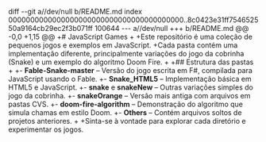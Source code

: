 diff --git a//dev/null b/README.md
index 0000000000000000000000000000000000000000..8c0423e31ff754652550a9164cb29ec2f3b071ff 100644
--- a//dev/null
+++ b/README.md
@@ -0,0 +1,15 @@
+# JavaScript Games
+
+Este repositório é uma coleção de pequenos jogos e exemplos em JavaScript.
+Cada pasta contém uma implementação diferente, principalmente variações do jogo da cobrinha (Snake) e um exemplo do algoritmo Doom Fire.
+
+## Estrutura das pastas
+
+- **Fable-Snake-master** – Versão do jogo escrita em F#, compilada para JavaScript usando o Fable.
+- **Snake_HTML5** – Implementação básica em HTML5 e JavaScript.
+- **snake** e **snakeNew** – Outras variações simples do jogo da cobrinha.
+- **snakeOrange** – Versão mais antiga com arquivos em pastas CVS.
+- **doom-fire-algorithm** – Demonstração do algoritmo que simula chamas em estilo Doom.
+- **Others** – Contém arquivos soltos de projetos anteriores.
+
+Sinta-se à vontade para explorar cada diretório e experimentar os jogos.
